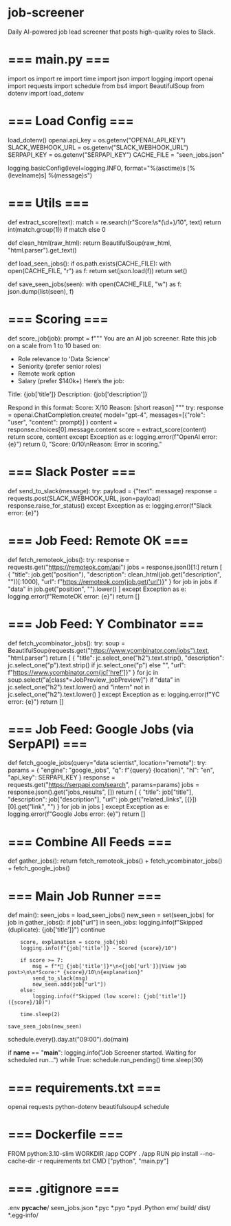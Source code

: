 # job-screener
Daily AI-powered job lead screener that posts high-quality roles to Slack.
# === main.py ===
import os
import re
import time
import json
import logging
import openai
import requests
import schedule
from bs4 import BeautifulSoup
from dotenv import load_dotenv

# === Load Config ===
load_dotenv()
openai.api_key = os.getenv("OPENAI_API_KEY")
SLACK_WEBHOOK_URL = os.getenv("SLACK_WEBHOOK_URL")
SERPAPI_KEY = os.getenv("SERPAPI_KEY")
CACHE_FILE = "seen_jobs.json"

logging.basicConfig(level=logging.INFO, format="%(asctime)s [%(levelname)s] %(message)s")

# === Utils ===
def extract_score(text):
    match = re.search(r"Score:\s*(\d+)/10", text)
    return int(match.group(1)) if match else 0

def clean_html(raw_html):
    return BeautifulSoup(raw_html, "html.parser").get_text()

def load_seen_jobs():
    if os.path.exists(CACHE_FILE):
        with open(CACHE_FILE, "r") as f:
            return set(json.load(f))
    return set()

def save_seen_jobs(seen):
    with open(CACHE_FILE, "w") as f:
        json.dump(list(seen), f)

# === Scoring ===
def score_job(job):
    prompt = f"""
You are an AI job screener. Rate this job on a scale from 1 to 10 based on:
- Role relevance to 'Data Science'
- Seniority (prefer senior roles)
- Remote work option
- Salary (prefer $140k+)
Here’s the job:

Title: {job['title']}
Description: {job['description']}

Respond in this format:
Score: X/10
Reason: [short reason]
    """
    try:
        response = openai.ChatCompletion.create(
            model="gpt-4",
            messages=[{"role": "user", "content": prompt}]
        )
        content = response.choices[0].message.content
        score = extract_score(content)
        return score, content
    except Exception as e:
        logging.error(f"OpenAI error: {e}")
        return 0, "Score: 0/10\nReason: Error in scoring."

# === Slack Poster ===
def send_to_slack(message):
    try:
        payload = {"text": message}
        response = requests.post(SLACK_WEBHOOK_URL, json=payload)
        response.raise_for_status()
    except Exception as e:
        logging.error(f"Slack error: {e}")

# === Job Feed: Remote OK ===
def fetch_remoteok_jobs():
    try:
        response = requests.get("https://remoteok.com/api")
        jobs = response.json()[1:]
        return [
            {
                "title": job.get("position"),
                "description": clean_html(job.get("description", ""))[:1000],
                "url": f"https://remoteok.com{job.get('url')}"
            }
            for job in jobs if "data" in job.get("position", "").lower()
        ]
    except Exception as e:
        logging.error(f"RemoteOK error: {e}")
        return []

# === Job Feed: Y Combinator ===
def fetch_ycombinator_jobs():
    try:
        soup = BeautifulSoup(requests.get("https://www.ycombinator.com/jobs").text, "html.parser")
        return [
            {
                "title": jc.select_one("h2").text.strip(),
                "description": jc.select_one("p").text.strip() if jc.select_one("p") else "",
                "url": f"https://www.ycombinator.com{jc['href']}"
            }
            for jc in soup.select("a[class*=JobPreview_jobPreview]")
            if "data" in jc.select_one("h2").text.lower() and "intern" not in jc.select_one("h2").text.lower()
        ]
    except Exception as e:
        logging.error(f"YC error: {e}")
        return []

# === Job Feed: Google Jobs (via SerpAPI) ===
def fetch_google_jobs(query="data scientist", location="remote"):
    try:
        params = {
            "engine": "google_jobs",
            "q": f"{query} {location}",
            "hl": "en",
            "api_key": SERPAPI_KEY
        }
        response = requests.get("https://serpapi.com/search", params=params)
        jobs = response.json().get("jobs_results", [])
        return [
            {
                "title": job["title"],
                "description": job["description"],
                "url": job.get("related_links", [{}])[0].get("link", "")
            } for job in jobs
        ]
    except Exception as e:
        logging.error(f"Google Jobs error: {e}")
        return []

# === Combine All Feeds ===
def gather_jobs():
    return fetch_remoteok_jobs() + fetch_ycombinator_jobs() + fetch_google_jobs()

# === Main Job Runner ===
def main():
    seen_jobs = load_seen_jobs()
    new_seen = set(seen_jobs)
    for job in gather_jobs():
        if job["url"] in seen_jobs:
            logging.info(f"Skipped (duplicate): {job['title']}")
            continue

        score, explanation = score_job(job)
        logging.info(f"{job['title']} - Scored {score}/10")

        if score >= 7:
            msg = f"*📢 {job['title']}*\n<{job['url']}|View job post>\n\n*Score:* {score}/10\n{explanation}"
            send_to_slack(msg)
            new_seen.add(job["url"])
        else:
            logging.info(f"Skipped (low score): {job['title']} ({score}/10)")

        time.sleep(2)

    save_seen_jobs(new_seen)

schedule.every().day.at("09:00").do(main)

if __name__ == "__main__":
    logging.info("Job Screener started. Waiting for scheduled run...")
    while True:
        schedule.run_pending()
        time.sleep(30)


# === requirements.txt ===
openai
requests
python-dotenv
beautifulsoup4
schedule


# === Dockerfile ===
FROM python:3.10-slim
WORKDIR /app
COPY . /app
RUN pip install --no-cache-dir -r requirements.txt
CMD ["python", "main.py"]


# === .gitignore ===
.env
__pycache__/
seen_jobs.json
*.pyc
*.pyo
*.pyd
.Python
env/
build/
dist/
*.egg-info/
